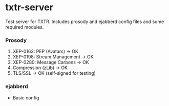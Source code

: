 # txtr-server

Test server for TXTR. Includes prosody and ejabberd config files and some required modules.

### Prosody


1. XEP-0163: PEP (Avatars) -> OK
2. XEP-0198: Stream Management -> OK
3. XEP-0280: Message Carbons -> OK
4. Compression (zLib) -> OK
5. TLS/SSL -> OK (self-signed for testing)

### ejabberd
* Basic config